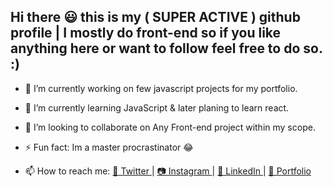 ## Hi there 😃 this is my ( SUPER ACTIVE ) github profile | I mostly do front-end so if you like anything here or want to follow feel free to do so. :)

 


 

- 🔭 I’m currently working on few javascript projects for my portfolio.
- 🌱 I’m currently learning JavaScript & later planing to learn react.
- 👯 I’m looking to collaborate on Any Front-end project within my scope.
- ⚡ Fun fact: Im a master procrastinator 😂
 
- 📫 How to reach me: [ 💜 Twitter ](https://twitter.com/Rohil_Cris)| [ 📷 Instagram ](https://www.instagram.com/rcris.p) | [ 🤵 LinkedIn ](https://www.linkedin.com/in/rohil-pinto)| [ 🎯 Portfolio ](https://rohilpinto.com)
 

 

